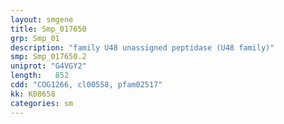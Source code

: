 ```yaml
---
layout: smgene
title: Smp_017650
grp: Smp_01
description: "family U48 unassigned peptidase (U48 family)"
smp: Smp_017650.2
uniprot: "G4VGY2"
length:   852
cdd: "COG1266, cl00558, pfam02517"
kk: K08658
categories: sm
---
```

